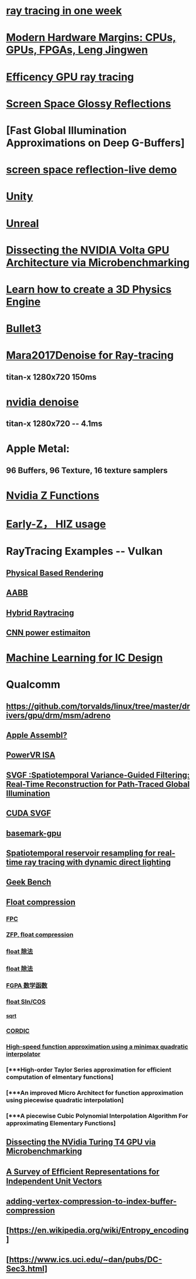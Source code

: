 # [ray tracing in one week](https://github.com/RayTracing/raytracing.github.io)
# [Modern Hardware Margins: CPUs, GPUs, FPGAs, Leng Jingwen](https://edge.seas.harvard.edu/files/edge/files/iolts-2019-v2.pdf)
# [Efficency GPU  ray tracing](http://jcgt.org/published/0003/04/04/)
# [Screen Space Glossy Reflections ](http://roar11.com/2015/07/screen-space-glossy-reflections/)
# [Fast Global Illumination Approximations on Deep G-Buffers]
# [screen space reflection-live demo](https://github.com/abiro/screen-space-reflections)
# [Unity](https://developer.unigine.com/en/docs/future/start/?rlang=cpp)
# [Unreal](https://docs.unrealengine.com/en-US/Engine/Rendering/index.html)
# [Dissecting the NVIDIA Volta GPU Architecture via Microbenchmarking](https://arxiv.org/abs/1804.06826) 
# [Learn how to create a 3D Physics Engine](https://sonarlearning.co.uk/coursepage.php?topic=desktop&course=ext-bb-3d-physics-engine)
# [Bullet3](https://github.com/bulletphysics/bullet3)
# [Mara2017Denoise for Ray-tracing](https://casual-effects.com/research/Mara2017Denoise/Mara2017Denoise.pdf)
## titan-x  1280x720  150ms
# [nvidia denoise](https://cg.ivd.kit.edu/publications/2017/svgf/svgf_preprint.pdf)  
## titan-x 1280x720 -- 4.1ms 

# Apple Metal:
## 96 Buffers, 96 Texture, 16 texture samplers


# [Nvidia Z Functions](http://developer.download.nvidia.com/presentations/2008/GDC/GDC08-D3DDay-Performance.pdf)
# [Early-Z， HIZ usage](https://www.bbsmax.com/A/kPzOgBAezx/)

# RayTracing Examples  --  Vulkan
## [Physical Based Rendering](https://github.com/Nadrin/Quartz)
## [AABB ](https://github.com/DerRM/VulkanRaytracingProceduralGeometry)
## [Hybrid Raytracing](https://github.com/Max1412/vgraphics)
## [CNN power estimaiton](https://research.nvidia.com/sites/default/files/pubs/2019-06_PRIMAL%3A-Power-Inference//24_1_Zhou_PRIMAL.pdf)

# [Machine Learning for IC Design](https://gogul.dev/hardware/research-papers-vlsi-ml)

# Qualcomm
## https://github.com/torvalds/linux/tree/master/drivers/gpu/drm/msm/adreno
## [Apple Assembl?](https://stackoverflow.com/questions/49810845/metal-shading-language-ir-format)
## [PowerVR ISA](https://github.com/powervr-graphics/Native_SDK/blob/master/docs/Architecture%20Guides/PowerVR%20Instruction%20Set%20Reference.pdf)
## [SVGF :Spatiotemporal Variance-Guided Filtering: Real-Time Reconstruction for Path-Traced Global Illumination ](https://cg.ivd.kit.edu/publications/2017/svgf/svgf_preprint.pdf)
## [CUDA SVGF](https://github.com/ZheyuanXie/CUDA-Path-Tracer-Denoising)
## [basemark-gpu](https://www.basemark.com/benchmarks/basemark-gpu/)
## [Spatiotemporal reservoir resampling for real-time ray tracing with dynamic direct lighting](https://research.nvidia.com/sites/default/files/pubs/2020-07_Spatiotemporal-reservoir-resampling/ReSTIR.pdf)
## [Geek Bench ](https://www.geekbench.com/doc/geekbench5-compute-workloads.pdf)


## [Float compression](https://github.com/powturbo/Turbo-Transpose)
### [FPC](https://github.com/spenczar/fpc) 
### [ZFP, float compression](https://computing.llnl.gov/projects/floating-point-compression/zfp-versions)
### [float  除法](https://zhuanlan.zhihu.com/p/43078619)
### [float  除法](http://www.docin.com/p-950123370.html)
###  [FGPA 数学函数 ](https://blog.csdn.net/qq_38352854/article/details/81050343)
###  [float SIn/COS](https://blog.csdn.net/liyuanbhu/article/details/8458769)
#### [sqrt](https://blog.csdn.net/weixin_30734435/article/details/96950645?utm_medium=distribute.pc_relevant.none-task-blog-BlogCommendFromBaidu-4.edu_weight&depth_1-utm_source=distribute.pc_relevant.none-task-blog-BlogCommendFromBaidu-4.edu_weight)
### [CORDIC](https://baike.baidu.com/item/CORDIC/5189325)
### [High-speed function approximation using a minimax quadratic interpolator]()
### [***High-order Taylor Series approximation for efficient computation of elmentary functions]
### [***An improved Micro Architect for function approximation using piecewise quadratic interpolation]
### [***A piecewise Cubic Polynomial Interpolation Algorithm For approximating Elementary Functions]
## [Dissecting the NVidia Turing T4 GPU via Microbenchmarking](https://arxiv.org/pdf/1903.07486.pdf)

## [A Survey of Efﬁcient Representations for Independent Unit Vectors](http://jcgt.org/published/0003/02/01/paper.pdf)
## [adding-vertex-compression-to-index-buffer-compression](https://conorstokes.github.io/2015/04/28/adding-vertex-compression-to-index-buffer-compression)
## [https://en.wikipedia.org/wiki/Entropy_encoding]
## [https://www.ics.uci.edu/~dan/pubs/DC-Sec3.html]


